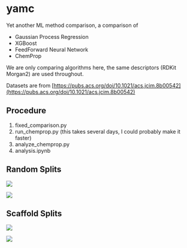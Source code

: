 # yamc
Yet another ML method comparison, a comparison of 
* Gaussian Process Regression
* XGBoost
* FeedForward Neural Network
* ChemProp

We are only comparing algorithms here, the same descriptors (RDKit Morgan2) are used throughout.

Datasets are from [https://pubs.acs.org/doi/10.1021/acs.jcim.8b00542](https://pubs.acs.org/doi/10.1021/acs.jcim.8b00542)

## Procedure

1. fixed_comparison.py
2. run_chemprop.py (this takes several days, I could probably make it faster)
3. analyze_chemprop.py
4. analysis.ipynb

## Random Splits 

![](Random_splits_r2.png)

![](Random_splits_rmse.png)

## Scaffold Splits 

![](Scaffold_splits_r2.png)

![](Scaffold_splits_rmse.png)

